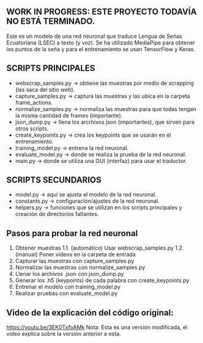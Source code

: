 ## WORK IN PROGRESS: ESTE PROYECTO TODAVÍA NO ESTÁ TERMINADO.

Este es un modelo de una red neuronal que traduce Lengua de Señas Ecuatoriana (LSEC) a texto (y voz). Se ha utilizado MediaPipe para obtener los puntos de la seña y para el entrenamiento se usan TensorFlow y Keras.

## SCRIPTS PRINCIPALES
- webscrap_samples.py → obtiene las muestras por medio de scrapping (las saca del sitio web).
- capture_samples.py → captura las muestras y las ubica en la carpeta frame_actions.
- normalize_samples.py → normaliza las muestras para que todas tengan la misma cantidad de frames (importante).
- json_dump.py → llena los arcrhivos json (importantes), que sirven para otros scripts.
- create_keypoints.py → crea los keypoints que se usarán en el entrenamiento.
- training_model.py → entrena la red neuronal.
- evaluate_model.py → donde se realiza la prueba de la red neuronal.
- main.py → donde se utiliza una GUI (interfaz) para usar el traductor.

## SCRIPTS SECUNDARIOS
- model.py → aquí se ajusta el modelo de la red neuronal.
- constants.py → configuración/ajustes de la red neuronal.
- helpers.py → funciones que se utilizan en los scripts principales y creación de directorios faltantes.

## Pasos para probar la red neuronal
1. Obtener muestras
   1.1. (automático) Usar webscrap_samples.py
   1.2. (manual) Poner videos en la carpeta de entrada
3. Capturar las muestras con capture_samples.py
4. Normalizar las muestras con normalize_samples.py
5. Llenar los archivos .json con json_dump.py
6. Generar los .h5 (keypoints) de cada palabra con create_keypoints.py
7. Entrenar el modelo con training_model.py
8. Realizar pruebas con evaluate_model.py

## Video de la explicación del código original:
https://youtu.be/3EK0TxfoAMk
Nota: Esta es una versión modificada, el video explica sobre la versión anterior a esta.
